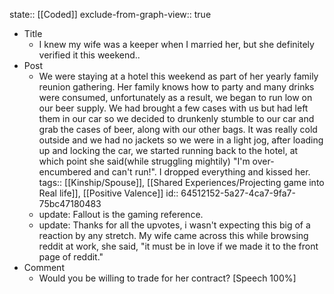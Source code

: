 state:: [[Coded]]
exclude-from-graph-view:: true

- Title
  - I knew my wife was a keeper when I married her, but she definitely verified it this weekend..
- Post
  - We were staying at a hotel this weekend as part of her yearly family reunion gathering. Her family knows how to party and many drinks were consumed, unfortunately as a result, we began to run low on our beer supply. We had brought a few cases with us but had left them in our car so we decided to drunkenly stumble to our car and grab the cases of beer, along with our other bags. It was really cold outside and we had no jackets so we were in a light jog, after loading up and locking the car, we started running back to the hotel, at which point she said(while struggling mightily) "I'm over-encumbered and can't run!". I dropped everything and kissed her.
    tags:: [[Kinship/Spouse]], [[Shared Experiences/Projecting game into Real life]], [[Positive Valence]]
    id:: 64512152-5a27-4ca7-9fa7-75bc47180483
  - update: Fallout is the gaming reference.
  - update: Thanks for all the upvotes, i wasn't expecting this big of a reaction by any stretch. My wife came across this while browsing reddit at work, she said, "it must be in love if we made it to the front page of reddit."
- Comment
  - Would you be willing to trade for her contract? [Speech 100%]
